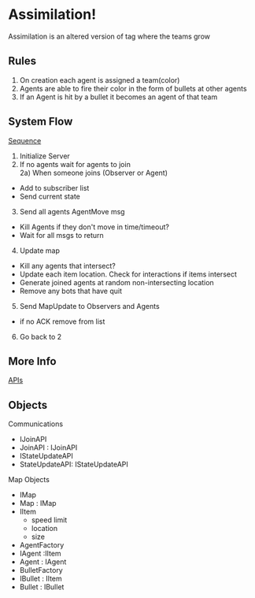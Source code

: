 # Assimilation!
Assimilation is an altered version of tag where the teams grow

## Rules
1) On creation each agent is assigned a team(color)
2) Agents are able to fire their color in the form of bullets at other agents
3) If an Agent is hit by a bullet it becomes an agent of that team

## System Flow
[Sequence](/docs/sequence.png)

1) Initialize Server   
2) If no agents wait for agents to join   
  2a) When someone joins (Observer or Agent)   
  - Add to subscriber list   
  - Send current state  

3) Send all agents AgentMove msg
  - Kill Agents if they don't move in time/timeout?
  - Wait for all msgs to return

4) Update map
  - Kill any agents that intersect?
  - Update each item location. Check for interactions if items intersect
  - Generate joined agents at random non-intersecting location
  - Remove any bots that have quit

5) Send MapUpdate to Observers and Agents
  - if no ACK remove from list

6) Go back to 2

## More Info
[APIs](/docs/apis.md)

## Objects
Communications
- IJoinAPI
- JoinAPI : IJoinAPI
- IStateUpdateAPI
- StateUpdateAPI: IStateUpdateAPI

Map Objects
- IMap
- Map : IMap
- IItem
  - speed limit
  - location
  - size
- AgentFactory
- IAgent :IItem
- Agent : IAgent
- BulletFactory
- IBullet : IItem
- Bullet : IBullet

